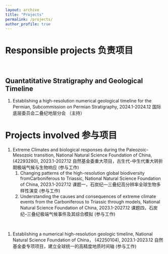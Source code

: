 ```yaml
---
layout: archive
title: "Projects"
permalink: /projects/
author_profile: true
---
```


Responsible projects 负责项目
======

<br>

Quantatitative Stratigraphy and Geological Timeline
------
1. Establishing a high-resolution numerical geological timeline for the Permian, Subcommission on Permian Stratigraphy, 2024.1-2024.12 国际底层委员会二叠纪地层分会 （主持）

Projects involved 参与项目
======

1. Extreme Climates and biological responses during the Paleozoic-Mesozoic transition, National Natural Science Foundation of China, (42293280), 2023.1-2027.12 自然基金委重大项目，古生代-中生代重大转折期极端气候与生物响应 (参与工作)
   1. Changing patterns of the high-resolution global biodiversity fromCarboniferous to Triassic, National Natural Science Foundation of China, 2023.1-2027.12 课题一，石炭纪—三叠纪高分辨率全球生物多样性演变 (参与工作)
   2. Understanding the causes and consequences of extreme climate events from the Carboniferous to Triassic through models, National Natural Science Foundation of China, 2023.1-2027.12  课题四，石炭纪–三叠纪极端气候事件及其综合模拟 (参与工作)

<br>
  
1. Establishing a numerical high-resolution geologic timeline, National Natural Science Foundation of China， (42250104), 2023.1-2023.12 自然基金委专项项目，建立全球统一的高精度地质时间轴 (参与工作)
   

   
 
